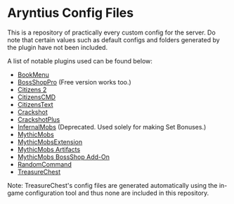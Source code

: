# Aryntius Config Files
This is a repository of practically every custom config for the server.
Do note that certain values such as default configs and folders generated by the plugin have not been included.

A list of notable plugins used can be found below:
- [BookMenu](https://www.spigotmc.org/resources/bookmenu.41111/)
- [BossShopPro](https://www.spigotmc.org/resources/bossshoppro-the-most-powerful-chest-gui-shop-menu-plugin.25699/) (Free version works too.)
- [Citizens 2](https://ci.citizensnpcs.co/job/Citizens2/)
- [CitizensCMD](https://www.spigotmc.org/resources/citizens-cmd.30224/)
- [CitizensText](https://www.spigotmc.org/resources/citizenstext.40107/)
- [Crackshot](https://dev.bukkit.org/projects/crackshot)
- [CrackshotPlus](https://www.spigotmc.org/resources/%E2%96%91-crackshotplus-%E2%96%91-1-8-x-1-14-x-%E2%96%91.18085/)
- [InfernalMobs](https://www.spigotmc.org/resources/infernal-mobs.2156/) (Deprecated. Used solely for making Set Bonuses.)
- [MythicMobs](https://www.mythicmobs.net/index.php?pages/download/)
- [MythicMobsExtension](https://www.spigotmc.org/resources/mythicmobsextension.51884/)
- [MythicMobs Artifacts](http://mythicmobs.net/index.php?resources/artifacts.37/)
- [MythicMobs BossShop Add-On](https://www.spigotmc.org/resources/mythicmobs-%E2%9A%94-bossshoppro-add-on-%E2%9A%94.58415/)
- [RandomCommand](https://www.spigotmc.org/resources/random-command.12640/)
- [TreasureChest](https://www.spigotmc.org/resources/treasurechest-reloaded.1747/)

Note: TreasureChest's config files are generated automatically using the in-game configuration tool and thus none are included in this repository.